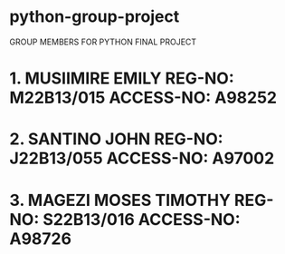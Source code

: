 # python-group-project

GROUP MEMBERS FOR PYTHON FINAL PROJECT
# 1. MUSIIMIRE EMILY REG-NO: M22B13/015 ACCESS-NO: A98252
# 2. SANTINO JOHN REG-NO: J22B13/055 ACCESS-NO: A97002
# 3. MAGEZI MOSES TIMOTHY REG-NO: S22B13/016 ACCESS-NO: A98726
